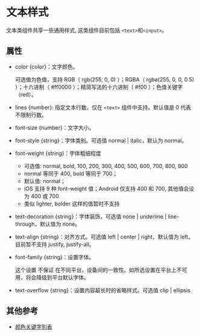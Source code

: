 # 文本样式

文本类组件共享一些通用样式, 这类组件目前包括 `<text>`和`<input>`。

## 属性

- color {color}：文字颜色。

  可选值为色值，支持 RGB（ rgb(255, 0, 0) ）；RGBA（ rgba(255, 0, 0, 0.5) ）；十六进制（ #ff0000 ）；精简写法的十六进制（ #f00 ）；色值关键字（red）。

- lines {number}: 指定文本行数。仅在 `<text>` 组件中支持。默认值是 0 代表不限制行数。

- font-size {number}：文字大小。

- font-style {string}：字体类别。可选值 normal | italic，默认为 normal。

- font-weight {string}：字体粗细程度

  - 可选值: normal, bold, 100, 200, 300, 400, 500, 600, 700, 800, 900
  - normal 等同于 400, bold 等同于 700；
  - 默认值: normal；
  - iOS 支持 9 种 font-weight 值；Android 仅支持 400 和 700, 其他值会设为 400 或 700
  - 类似 lighter, bolder 这样的值暂时不支持

- text-decoration {string}：字体装饰，可选值 none | underline | line-through，默认值为 none。

- text-align {string}：对齐方式。可选值 left | center | right，默认值为 left。目前暂不支持 justify, justify-all。

- font-family {string}：设置字体。

  这个设置 不保证 在不同平台，设备间的一致性。如所选设置在平台上不可用，将会降级到平台默认字体。

- text-overflow {string}：设置内容超长时的省略样式。可选值 clip | ellipsis

## 其他参考

- [颜色关键字列表](./color.html)
